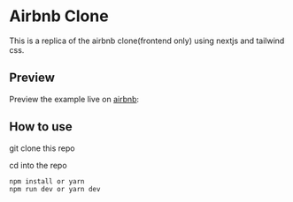 # Airbnb Clone
This is a replica of the airbnb clone(frontend only) using nextjs and tailwind css.

## Preview

Preview the example live on [airbnb](https://airbn-clone.vercel.app/):




## How to use
git clone this repo

cd into the repo

```bash
npm install or yarn
npm run dev or yarn dev
```
